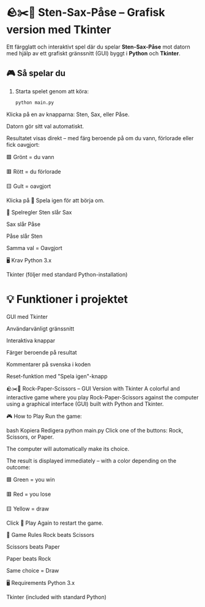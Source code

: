 # 🪨✂️📄 Sten-Sax-Påse – Grafisk version med Tkinter

Ett färgglatt och interaktivt spel där du spelar **Sten-Sax-Påse** mot datorn med hjälp av ett grafiskt gränssnitt (GUI) byggt i **Python** och **Tkinter**.

## 🎮 Så spelar du

1. Starta spelet genom att köra:
   ```bash
   python main.py
Klicka på en av knapparna: Sten, Sax, eller Påse.

Datorn gör sitt val automatiskt.

Resultatet visas direkt – med färg beroende på om du vann, förlorade eller fick oavgjort:

🟩 Grönt = du vann

🟥 Rött = du förlorade

🟨 Gult = oavgjort

Klicka på 🔁 Spela igen för att börja om.

📐 Spelregler
Sten slår Sax

Sax slår Påse

Påse slår Sten

Samma val = Oavgjort

🖥️ Krav
Python 3.x

Tkinter (följer med standard Python-installation)







# 💡 Funktioner i projektet
GUI med Tkinter

Användarvänligt gränssnitt

Interaktiva knappar

Färger beroende på resultat

Kommentarer på svenska i koden

Reset-funktion med "Spela igen"-knapp

🪨✂️📄 Rock-Paper-Scissors – GUI Version with Tkinter
A colorful and interactive game where you play Rock-Paper-Scissors against the computer using a graphical interface (GUI) built with Python and Tkinter.

🎮 How to Play
Run the game:

bash
Kopiera
Redigera
python main.py
Click one of the buttons: Rock, Scissors, or Paper.

The computer will automatically make its choice.

The result is displayed immediately – with a color depending on the outcome:

🟩 Green = you win

🟥 Red = you lose

🟨 Yellow = draw

Click 🔁 Play Again to restart the game.

📐 Game Rules
Rock beats Scissors

Scissors beats Paper

Paper beats Rock

Same choice = Draw

🖥️ Requirements
Python 3.x

Tkinter (included with standard Python)
